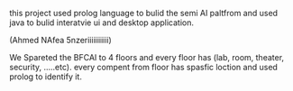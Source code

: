 this project used prolog language to bulid the semi AI paltfrom 
and used java  to bulid interatvie ui and desktop application. 



(Ahmed NAfea 5nzeriiiiiiiiiii)




We Spareted the BFCAI to 4 floors and every floor  has (lab, room, theater, security, .....etc).
every compent from floor has spasfic loction and used prolog to identify it.





